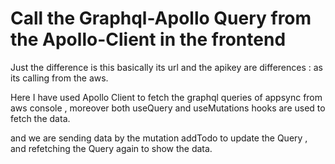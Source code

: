 # Call the Graphql-Apollo Query from the Apollo-Client in the frontend

Just the difference is this basically its url and the apikey are differences : as its calling from the aws.

Here I have used Apollo Client to fetch the graphql queries of appsync from aws console ,
moreover both useQuery and useMutations hooks are used to fetch the data.

and we are sending data by the mutation addTodo to update the Query ,
and refetching the Query again to show the data.
